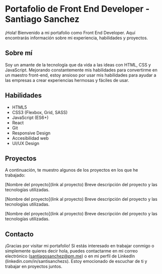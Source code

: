 # Portafolio de Front End Developer - Santiago Sanchez
¡Hola! Bienvenido a mi portafolio como Front End Developer. Aquí encontrarás información sobre mi experiencia, habilidades y proyectos.

## Sobre mí
Soy un amante de la tecnología que da vida a las ideas con HTML, CSS y JavaScript. Mejorando constantemente mis habilidades para convertirme en un maestro front-end, estoy ansioso por usar mis habilidades para ayudar a las empresas a crear experiencias hermosas y fáciles de usar.

## Habilidades
* HTML5
* CSS3 (Flexbox, Grid, SASS)
* JavaScript (ES6+)
* React
* Git
* Responsive Design
* Accesibilidad web
* UI/UX Design

## Proyectos
A continuación, te muestro algunos de los proyectos en los que he trabajado:

[Nombre del proyecto](link al proyecto)
Breve descripción del proyecto y las tecnologías utilizadas.

[Nombre del proyecto](link al proyecto)
Breve descripción del proyecto y las tecnologías utilizadas.

[Nombre del proyecto](link al proyecto)
Breve descripción del proyecto y las tecnologías utilizadas.

## Contacto
¡Gracias por visitar mi portafolio! Si estás interesado en trabajar conmigo o simplemente quieres decir hola, puedes contactarme en mi correo electrónico (santiagosanchez@pm.me) o en mi perfil de LinkedIn (linkedin.com/in/santisanchezs). Estoy emocionado de escuchar de ti y trabajar en proyectos juntos.
